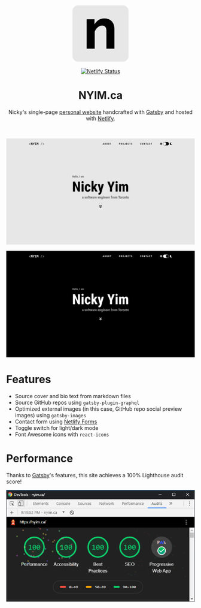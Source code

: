 <p align="center">
  <a alt="NYIM.ca" href="https://nyim.ca" target="_blank">
    <img alt="NYIM.ca" src="src/images/icon.png" width="150px" />
  </a>
</p>
<p align="center">
  <a href="https://app.netlify.com/sites/nicky-yim/deploys" target="_blank">
    <img alt="Netlify Status" src="https://api.netlify.com/api/v1/badges/22cc35bd-6a80-4e51-b6cb-ebb3d01ba37e/deploy-status" />
  </a>
</p>

<h1 align="center">
  NYIM.ca
</h1>

<p align="center">
  Nicky's single-page <a alt="NYIM.ca" href="https://nyim.ca" target="_blank">personal website</a> handcrafted with <a alt="Gatsby" href="https://gatsbyjs.org" target="_blank">Gatsby</a> and hosted with <a alt="Netlify" href="https://netlify.com" target="_blank">Netlify</a>.
</p>
<br />

![Normal mode](nyim.ca_light.png)

![Dark mode](nyim.ca_dark.png)

# Features
- Source cover and bio text from markdown files
- Source GitHub repos using `gatsby-plugin-graphql`
- Optimized external images (in this case, GitHub repo social preview images) using `gatsby-images`
- Contact form using [Netlify Forms](https://www.netlify.com/products/forms/)
- Toggle switch for light/dark mode
- Font Awesome icons with `react-icons`

# Performance
Thanks to [Gatsby](https://gatsbyjs.org)'s features, this site achieves a 100% Lighthouse audit score!

![Lighthouse audit score](lighthouse.PNG)
